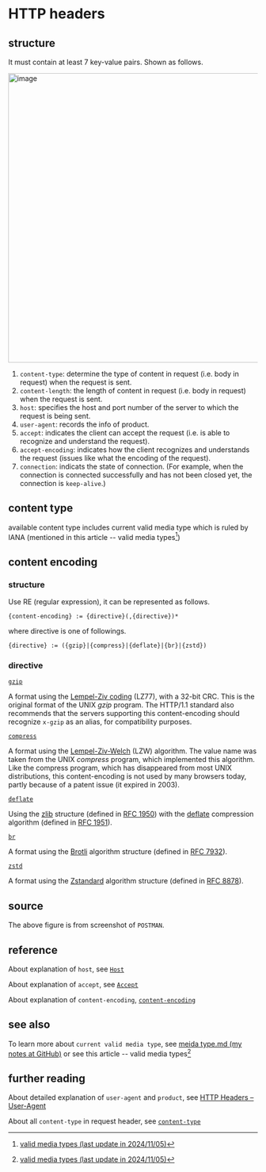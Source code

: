 # HTTP headers
## structure
It must contain at least 7 key-value pairs. Shown as follows.

<img width="584" alt="image" src="https://github.com/user-attachments/assets/fbb59fce-5b48-43c2-bae8-909948df217e">

1. `content-type`: determine the type of content in request (i.e. body in request) when the request is sent.
2. `content-length`: the length of content in request (i.e. body in request) when the request is sent.
3. `host`: specifies the host and port number of the server to which the request is being sent.
4. `user-agent`: records the info of product.
5. `accept`: indicates the client can accept the request (i.e. is able to recognize and understand the request).
6. `accept-encoding`: indicates how the client recognizes and understands the request (issues like what the encoding of the request).
7. `connection`: indicats the state of connection. (For example, when the connection is connected successfully and has not been closed yet, the connection is `keep-alive`.)

## content type
available content type includes current valid media type which is ruled by IANA (mentioned in this article -- valid media types[^1])

## content encoding
### structure
Use RE (regular expression), it can be represented as follows.

```
{content-encoding} := {directive}(,{directive})*
```

where directive is one of followings.

```
{directive} := ({gzip}|{compress}|{deflate}|{br}|{zstd})
```

### directive
[`gzip`](https://developer.mozilla.org/en-US/docs/Web/HTTP/Headers/Content-Encoding#gzip)

A format using the [Lempel-Ziv coding](https://en.wikipedia.org/wiki/LZ77_and_LZ78#LZ77) (LZ77), with a 32-bit CRC. This is the original format of the UNIX _gzip_ program. The HTTP/1.1 standard also recommends that the servers supporting this content-encoding should recognize `x-gzip` as an alias, for compatibility purposes.

[`compress`](https://developer.mozilla.org/en-US/docs/Web/HTTP/Headers/Content-Encoding#compress)

A format using the [Lempel-Ziv-Welch](https://en.wikipedia.org/wiki/LZW) (LZW) algorithm. The value name was taken from the UNIX _compress_ program, which implemented this algorithm. Like the compress program, which has disappeared from most UNIX distributions, this content-encoding is not used by many browsers today, partly because of a patent issue (it expired in 2003).

[`deflate`](https://developer.mozilla.org/en-US/docs/Web/HTTP/Headers/Content-Encoding#deflate)

Using the [zlib](https://en.wikipedia.org/wiki/Zlib) structure (defined in [RFC 1950](https://datatracker.ietf.org/doc/html/rfc1950)) with the [deflate](https://en.wikipedia.org/wiki/Deflate) compression algorithm (defined in [RFC 1951](https://datatracker.ietf.org/doc/html/rfc1951)).

[`br`](https://developer.mozilla.org/en-US/docs/Web/HTTP/Headers/Content-Encoding#br)

A format using the [Brotli](https://developer.mozilla.org/en-US/docs/Glossary/Brotli_compression) algorithm structure (defined in [RFC 7932](https://datatracker.ietf.org/doc/html/rfc7932)).

[`zstd`](https://developer.mozilla.org/en-US/docs/Web/HTTP/Headers/Content-Encoding#zstd)

A format using the [Zstandard](https://developer.mozilla.org/en-US/docs/Glossary/Zstandard_compression) algorithm structure (defined in [RFC 8878](https://datatracker.ietf.org/doc/html/rfc8878)).

## source
The above figure is from screenshot of `POSTMAN`. 

## reference
About explanation of `host`, see [`Host`](https://developer.mozilla.org/en-US/docs/Web/HTTP/Headers/Host)

About explanation of `accept`, see [`Accept`](https://developer.mozilla.org/en-US/docs/Web/HTTP/Headers/Accept)

About explanation of `content-encoding`, [`content-encoding`](https://developer.mozilla.org/en-US/docs/Web/HTTP/Headers/Content-Encoding)
## see also
To learn more about `current valid media type`, see [meida type.md (my notes at GitHub)](https://github.com/40843245/Network/blob/main/media/media%20type.md) or see this article -- valid media types[^1]

## further reading
About detailed explanation of `user-agent` and `product`, see [HTTP Headers – User-Agent](https://www.geeksforgeeks.org/http-headers-user-agent/)

About all `content-type` in request header, see [`content-type`](https://developer.mozilla.org/en-US/docs/Web/HTTP/Headers/Content-Type)

[^1]: [valid media types (last update in 2024/11/05)](https://www.iana.org/assignments/media-types/media-types.xhtml)
